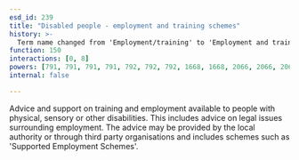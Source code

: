 ```yaml
---
esd_id: 239
title: "Disabled people - employment and training schemes"
history: >-
  Term name changed from 'Employment/training' to 'Employment and training' and scope notes added in version 2.02. Name changed and scope notes updated in version 3.00 to clarify the inclusion of local employment schemes. Term name changed from 'Employment and training' to 'Disabled people - employment and training schemes' in version 3.00.
function: 150
interactions: [0, 8]
powers: [791, 791, 791, 791, 792, 792, 792, 1668, 1668, 2066, 2066, 2066, 2066, 2066, 2066, 2066, 2066, 2066, 2066, 2066, 2066, 2066, 2066, 2066, 2066, 2066, 2066, 2066, 2066, 2440, 2440, 2440, 2440, 2440, 2440, 2440, 2440, 2442, 2442, 2442, 2442, 2442, 2442, 2442, 2443, 2443, 2443, 2443, 2443, 2443, 2443]
internal: false

---
```


Advice and support on training and employment available to people with physical, sensory or other disabilities.  This includes advice on legal issues surrounding employment.  The advice may be provided by the local authority or through third party organisations and includes schemes such as 'Supported Employment Schemes'.

